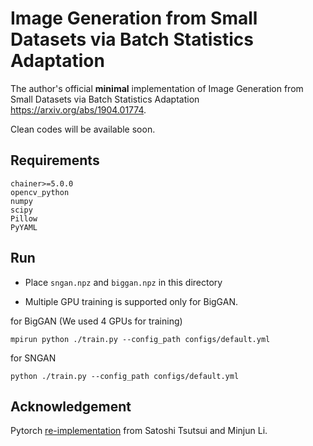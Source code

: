# Image Generation from Small Datasets via Batch Statistics Adaptation

The author's official **minimal** implementation of Image Generation from Small Datasets via Batch Statistics Adaptation https://arxiv.org/abs/1904.01774.

Clean codes will be available soon.

## Requirements

```angular2
chainer>=5.0.0
opencv_python
numpy
scipy
Pillow
PyYAML
```

## Run
- Place `sngan.npz` and `biggan.npz` in this directory

- Multiple GPU training is supported only for BigGAN.

for BigGAN (We used 4 GPUs for training)
```
mpirun python ./train.py --config_path configs/default.yml
```

for SNGAN
```
python ./train.py --config_path configs/default.yml
```

## Acknowledgement
Pytorch [re-implementation](https://github.com/apple2373/PyTorch-SmallGAN) from Satoshi Tsutsui and Minjun Li. 
